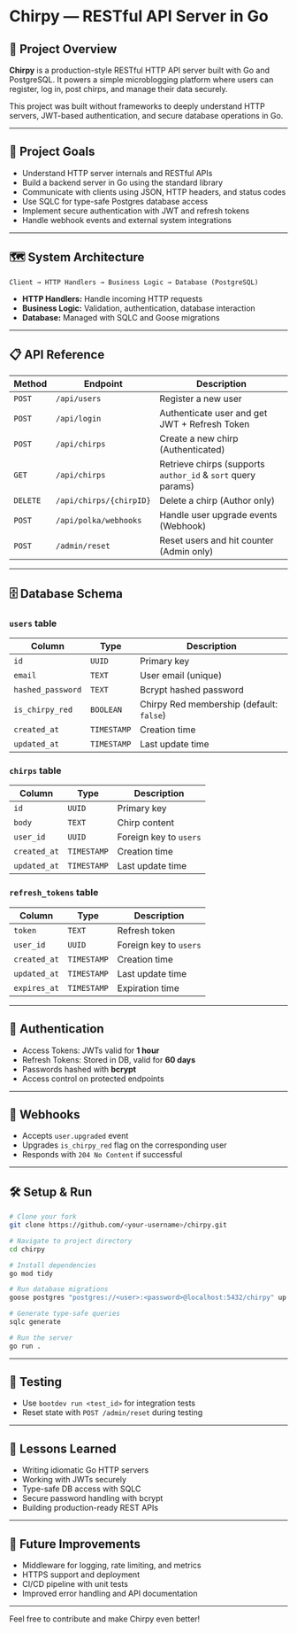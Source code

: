 # Chirpy — RESTful API Server in Go

## 🚀 Project Overview

**Chirpy** is a production-style RESTful HTTP API server built with Go and PostgreSQL. It powers a simple microblogging platform where users can register, log in, post chirps, and manage their data securely.

This project was built without frameworks to deeply understand HTTP servers, JWT-based authentication, and secure database operations in Go.

---

## 🎯 Project Goals

- Understand HTTP server internals and RESTful APIs
- Build a backend server in Go using the standard library
- Communicate with clients using JSON, HTTP headers, and status codes
- Use SQLC for type-safe Postgres database access
- Implement secure authentication with JWT and refresh tokens
- Handle webhook events and external system integrations

---

## 🗺️ System Architecture

```
Client → HTTP Handlers → Business Logic → Database (PostgreSQL)
```

- **HTTP Handlers:** Handle incoming HTTP requests
- **Business Logic:** Validation, authentication, database interaction
- **Database:** Managed with SQLC and Goose migrations

---

## 📋 API Reference

| Method   | Endpoint                | Description                                                  |
| -------- | ----------------------- | ------------------------------------------------------------ |
| `POST`   | `/api/users`            | Register a new user                                          |
| `POST`   | `/api/login`            | Authenticate user and get JWT + Refresh Token                |
| `POST`   | `/api/chirps`           | Create a new chirp (Authenticated)                           |
| `GET`    | `/api/chirps`           | Retrieve chirps (supports `author_id` & `sort` query params) |
| `DELETE` | `/api/chirps/{chirpID}` | Delete a chirp (Author only)                                 |
| `POST`   | `/api/polka/webhooks`   | Handle user upgrade events (Webhook)                         |
| `POST`   | `/admin/reset`          | Reset users and hit counter (Admin only)                     |

---

## 🗄️ Database Schema

### `users` table

| Column            | Type        | Description                              |
| ----------------- | ----------- | ---------------------------------------- |
| `id`              | `UUID`      | Primary key                              |
| `email`           | `TEXT`      | User email (unique)                      |
| `hashed_password` | `TEXT`      | Bcrypt hashed password                   |
| `is_chirpy_red`   | `BOOLEAN`   | Chirpy Red membership (default: `false`) |
| `created_at`      | `TIMESTAMP` | Creation time                            |
| `updated_at`      | `TIMESTAMP` | Last update time                         |

### `chirps` table

| Column       | Type        | Description            |
| ------------ | ----------- | ---------------------- |
| `id`         | `UUID`      | Primary key            |
| `body`       | `TEXT`      | Chirp content          |
| `user_id`    | `UUID`      | Foreign key to `users` |
| `created_at` | `TIMESTAMP` | Creation time          |
| `updated_at` | `TIMESTAMP` | Last update time       |

### `refresh_tokens` table

| Column       | Type        | Description            |
| ------------ | ----------- | ---------------------- |
| `token`      | `TEXT`      | Refresh token          |
| `user_id`    | `UUID`      | Foreign key to `users` |
| `created_at` | `TIMESTAMP` | Creation time          |
| `updated_at` | `TIMESTAMP` | Last update time       |
| `expires_at` | `TIMESTAMP` | Expiration time        |

---

## 🔐 Authentication

- Access Tokens: JWTs valid for **1 hour**
- Refresh Tokens: Stored in DB, valid for **60 days**
- Passwords hashed with **bcrypt**
- Access control on protected endpoints

---

## 📨 Webhooks

- Accepts `user.upgraded` event
- Upgrades `is_chirpy_red` flag on the corresponding user
- Responds with `204 No Content` if successful

---

## 🛠️ Setup & Run

```bash
# Clone your fork
git clone https://github.com/<your-username>/chirpy.git

# Navigate to project directory
cd chirpy

# Install dependencies
go mod tidy

# Run database migrations
goose postgres "postgres://<user>:<password>@localhost:5432/chirpy" up

# Generate type-safe queries
sqlc generate

# Run the server
go run .
```

---

## 🧪 Testing

- Use `bootdev run <test_id>` for integration tests
- Reset state with `POST /admin/reset` during testing

---

## 📝 Lessons Learned

- Writing idiomatic Go HTTP servers
- Working with JWTs securely
- Type-safe DB access with SQLC
- Secure password handling with bcrypt
- Building production-ready REST APIs

---

## 🚀 Future Improvements

- Middleware for logging, rate limiting, and metrics
- HTTPS support and deployment
- CI/CD pipeline with unit tests
- Improved error handling and API documentation

---

Feel free to contribute and make Chirpy even better!

